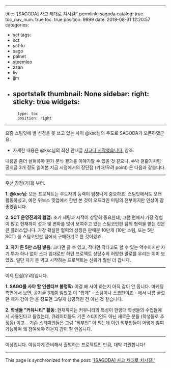 
---
title: '[SAGODA] 사고 제대로 치시길!'
permlink: sagoda
catalog: true
toc_nav_num: true
toc: true
position: 9999
date: 2019-08-31 12:20:57
categories:
- sct
tags:
- sct
- sct-kr
- sago
- palnet
- steemleo
- zzan
- liv
- jjm
- sportstalk
thumbnail: None
sidebar:
    right:
        sticky: true
widgets:
    -
        type: toc
        position: right
---


요즘 스팀잇에 별 신경을 못 쓰고 있는 사이 @ksc님의 주도로 SAGODA가 오픈하였군요. 

* 자세한 내용은 @ksc님의 최신 안내글 [사고다 시작했습니다.](https://www.sagoda.org/sago/@ksc/7domt8) 참조.

내용을 좀더 살펴봐야 뭔가 분석 결과를 이야기할 수 있을 것 같으나, 수박 겉핥기처럼 공지글 3개 정도 읽어본 지금 시점에서의 장단점 (기대/우려 point) 은 다음과 같습니다.

---

우선 장점(기대) 부터. 

**1. @ksc님:** 모든 프로젝트는 주도자의 능력이 엄청나게 중요하죠. 스팀잇에서도 오래 활동하셨고, 예전 위보스 밋업에서 한번 본 것이 오프라인 미팅의 전부이지만 인상이 참 좋았습니다.

**2. SCT 운영진과의 협업:** 초기 세팅과 시작이 상당히 중요한데, 그런 면에서 가장 경험이 많고 현재까지 성과 및 변화를 많이 보여주고 있는 스팀코인판 팀의 협력을 받는 것은 큰 플러스입니다. 가장 확실한 협력의 상징은 판매분 10만개 (10만 스팀, 또는 5만 SCT) 를 스팀코인판 팀에서 구매하기로 한 것이겠죠.

**3. 자기 돈 5만 스팀 넣음:** 크다면 클 수 있고, 작다면 작다고도 할 수 있는 액수이지만 자기 투자 하나 없이 스파 임대로만 하던 프로젝트 상당수의 허망한 말로를 우리는 이미 보았죠. 일단 자기 돈 박고 시작하는 프로젝트는 신뢰가 훨씬 더 갑니다.

---

이제 단점(우려)입니다.

**1. SAGO를 사야 할 인센티브 불명확:** 이걸 왜 사야 하는지 아직 감이 안 옵니다. 마케팅 측면에서 보면, 공지글 3개쯤 읽었고 이 "업계" - 스팀이나 스코판이죠 - 에서 나름 굴렀던 제가 감이 안 올 정도면 그렇게 성공적인 건 아닌 것 같습니다. 

**2. 학생들 "커뮤니티" 활동:** 현재까지는 커뮤니티의 특성이 한양대 학생들의 수업들에서 사용된다고 들었는데, 큐레이터들도 기존 스티미언도 아닌 새로운 분들 (학생들로 추정됨) 이고... 기존 스티미언들은 그럼 "외부인" 이 되는데 이런 외부인들이 어떻게 참여 가능하며 왜 참여해야 하는지 감이 잘 안옵니다.

---

이상입니다. 야심차게 준비해서 출범하는 프로젝트인 만큼, 대박 기원합니다!

- - -

This page is synchronized from the post: ['[SAGODA] 사고 제대로 치시길!'](https://steemit.com/@glory7/sagoda)
